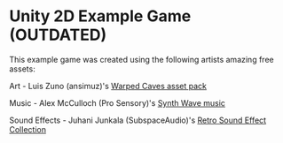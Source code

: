 # Unity 2D Example Game (OUTDATED)

This example game was created using the following artists amazing free assets:

Art - Luis Zuno (ansimuz)'s [Warped Caves asset pack](https://ansimuz.itch.io/warped-caves)

Music - Alex McCulloch (Pro Sensory)'s [Synth Wave music](https://opengameart.org/content/synth-wave)

Sound Effects - Juhani Junkala (SubspaceAudio)'s [Retro Sound Effect Collection](https://opengameart.org/content/512-sound-effects-8-bit-style)
